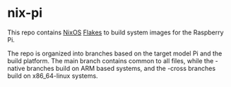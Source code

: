 # nix-pi

This repo contains [NixOS](https://nixos.org/manual/nixos/stable/) 
[Flakes](https://nixos.wiki/wiki/Flakes) to build system images for the Raspberry Pi.

The repo is organized into branches based on the target model Pi and the build platform.
The main branch contains common to all files, while the -native branches build on ARM
based systems, and the -cross branches build on x86_64-linux systems.
